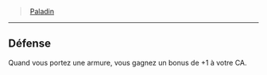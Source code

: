 ﻿---
!Generic
Id: paladin_hd.md#défense
ParentLink: paladin_hd.md#paladin
Name: Défense
ParentName: Paladin
NameLevel: 2
---
> [Paladin](hd_paladin.md)

---

## Défense

Quand vous portez une armure, vous gagnez un bonus de +1 à votre CA.

